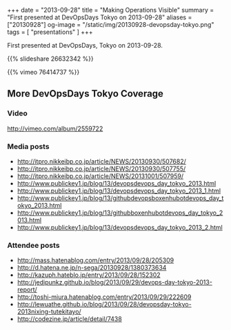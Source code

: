 +++
date = "2013-09-28"
title =  "Making Operations Visible"
summary =  "First presented at DevOpsDays Tokyo on 2013-09-28"
aliases =  ["20130928"]
og-image =  "/static/img/20130928-devopsday-tokyo.png"
tags = [ "presentations" ]
+++

First presented at DevOpsDays, Tokyo on 2013-09-28.
<!--more-->

{{% slideshare 26632342 %}}

{{% vimeo 76414737 %}}


## More DevOpsDays Tokyo Coverage

### Video

http://vimeo.com/album/2559722

### Media posts

* http://itpro.nikkeibp.co.jp/article/NEWS/20130930/507682/
* http://itpro.nikkeibp.co.jp/article/NEWS/20130930/507755/
* http://itpro.nikkeibp.co.jp/article/NEWS/20131001/507959/
* http://www.publickey1.jp/blog/13/devopsdevops_day_tokyo_2013.html
* http://www.publickey1.jp/blog/13/devopsdevops_day_tokyo_2013_1.html
* http://www.publickey1.jp/blog/13/githubdevopsboxenhubotdevops_day_tokyo_2013.html
* http://www.publickey1.jp/blog/13/githubboxenhubotdevops_day_tokyo_2013.html
* http://www.publickey1.jp/blog/13/devopsdevops_day_tokyo_2013_2.html

### Attendee posts

* http://mass.hatenablog.com/entry/2013/09/28/205309
* http://d.hatena.ne.jp/n-sega/20130928/1380373634
* http://kazuph.hateblo.jp/entry/2013/09/28/152302
* http://jedipunkz.github.io/blog/2013/09/29/devops-day-tokyo-2013-report/
* http://toshi-miura.hatenablog.com/entry/2013/09/29/222609
* http://lewuathe.github.io/blog/2013/09/28/devopsday-tokyo-2013nixing-tutekitayo/
* http://codezine.jp/article/detail/7438
